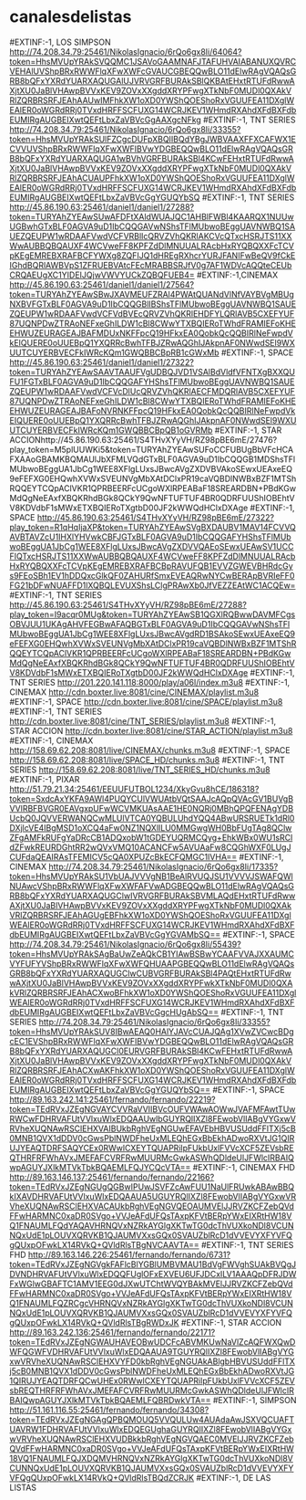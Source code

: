 # canalesdelistas
#EXTINF:-1, LOS SIMPSON
http://74.208.34.79:25461/NikolasIgnacio/6rQo6gx8Ii/64064?token=HhsMVUpYRAkSVQQMC1JSAVoGAAMNAFJTAFUHVAIABANUXQVRCVEHAlUVShpBRxRWWFlqXFwXWFcGVAUCGBEQQwBLO11dElwRAgVQAQsGRB8bQFxYXRdYUARXAQUGAlUJVRVGRFBURAkSBlQKBAtEHxtRTUFdRwwAXjtXU0JaBlVHAwpBVVxKEV9ZOVxXXgddXRYPFwgXTkNbF0MUDl0QXAkVRlZQRBRSRFJEAhAAUwIMFhkXW1oXD0YWShQOEShoRxVGUUFEA11DXglWEAlER0oWGRdRRj0TVxdHRFFSCFUXG14WCRJKEV1WHmdRXAhdXFdBXFdbEUMIRgAUGBEIXwtQEFtLbxZaVBVcGgAAXgcNFkg
#EXTINF:-1, TNT SERIES
http://74.208.34.79:25461/NikolasIgnacio/6rQo6gx8Ii/33355?token=HhsMVUpYRAkSUlFZCgcDUFpXBQIIBQdYBgJWBVAAXFFXCAFWX1ECVVUVShpBRxRWWFlqXFwXWFIBVwYDGBEQQwBLO11dElwRAgVQAQsGRB8bQFxYXRdYUARXAQUGA1wBVhVGRFBURAkSBl4KCwFEHxtRTUFdRwwAXjtXU0JaBlVHAwpBVVxKEV9ZOVxXXgddXRYPFwgXTkNbF0MUDl0QXAkVRlZQRBRSRFJEAhACUAUPFhkXW1oXD0YWShQOEShoRxVGUUFEA11DXglWEAlER0oWGRdRRj0TVxdHRFFSCFUXG14WCRJKEV1WHmdRXAhdXFdBXFdbEUMIRgAUGBEIXwtQEFtLbxZaVBVcGgYGUQYbSQ
#EXTINF:-1, TNT SERIES
http://45.86.190.63:25461/daniel1/daniel1/27288?token=TURYAhZYEAwSUwAFDFtXAldWUAJQC1AHBlFWBl4KAARQX1NUUwUGBwhGTxBLF0AGVA9uD1IbCQQGAVwNShsTFlMUbwoBEggUAVNWBQ1SAUEZQEUPW1wRDAAFVwdVCFVRBlIcQRVZVhQKRlAKCVcQTxcHSRJTS11XXWwAUBBQBQAUXF4WCVweFF8KPFZdDlMNUUALRAcbHxRYQBQXXFcTCVpKEgEMREBXRAFBCFYWXg8ZQFIJQ1dHREgRXhcrYURJFANIFwBeQV9fCkEIGhdBQRlAWBVpS1ZFRUEBVAtcFEcMRABBSRJfV0g7AF1WDVcAQQteCEUbCRQAEUgXC1YIDEIJQjwVWVYUCkZQBQFUEB4=
#EXTINF:-1,CINEMAX
http://45.86.190.63:25461/daniel1/daniel1/27564?token=TURYAhZYEAwSBwJXAVMEUFZRAl4PWAtQUANdVlNfVAYBVgMBUgNXBVFGTxBLF0AGVA9uD1IbCQQGBlIBShsTFlMUbwoBEggUAVNWBQ1SAUEZQEUPW1wRDAAFVwdVCFVdBVEcQRVZVhQKRlEHDFYLQRlAVB5CXEFYUF87UQNPDwZTRAoNEFxeGhILDW1cBl8CWwYTXBQIERoTWhdFRAMIEFoKHEEHWUZEURAGEAJBAFMDUxNKFFpcQ19HFkxEA0QobkQcQQBIRlNeFwpdVkEIQUERE0oUUEBpQ1YXQRRcBwhTFBJZRwAQGhIJAkpnAF0NWwdSEl9WXUUTCUYERBVECFkIWRcKQm1GWQBBCBpRB1cGWxMb
#EXTINF:-1, SPACE
http://45.86.190.63:25461/daniel1/daniel1/27322?token=TURYAhZYEAwSAAVTAAUFVgUDBQJVD1VSAlBdVldfVFNTXgBXXQUFU1FGTxBLF0AGVA9uD1IbCQQGAFYHShsTFlMUbwoBEggUAVNWBQ1SAUEZQEUPW1wRDAAFVwdVCFVcDlUcQRVZVhQKRlAECFMDQRlAVB5CXEFYUF87UQNPDwZTRAoNEFxeGhILDW1cBl8CWwYTXBQIERoTWhdFRAMIEFoKHEEHWUZEURAGEAJBAFoNVRNKFFpcQ19HFkxEA0QobkQcQQBIRlNeFwpdVkEIQUERE0oUUEBpQ1YXQRRcBwhTFBJZRwAQGhIJAkpnAF0NWwdSEl9WXUUTCUYERBVECFkIWRcKQm1GWQBBCBpQB1oGVRMb
#EXTINF:-1, STAR ACCIONhttp://45.86.190.63:25461/S4THvXYyVH/RZ98pBE6mE/27476?play_token=M5plUUWKi5&token=TURYAhZYEAwSUFoCCFUBUgBbVFcHCAFXAAoGBAMKBQMAUlJbXFMLVQdGTxBLF0AGVA9uD1IbCQQGB1MDShsTFlMUbwoBEggUA1JbCg1WEE8XFlgLUxsJBwcAVgZXDVBVAkoSEwxUEAxeEQ9eFEFXG0EHQwhXVWxSVEUNVgMbXAtDClxPR19caVQBDlNWBxBZF1MTShRQQEYTCQpAClVKR1QPRBEERFcUCgoWXlRPEABaF18SREARDBN+PBdKGwMdQgNeEAxfXBQKRhdBGk8QCkY9QwNFTUFTUF4BR0QDRFUUShIOBEhtVV8KDVdbF1sMWxETXBQIERoTXgtbD00JF2kWWQdHClxDXAge
#EXTINF:-1, SPACE
http://45.86.190.63:25461/S4THvXYyVH/RZ98pBE6mE/27322?play_token=R1qHqIjaXP&token=TURYAhZYEAwSVgBXDAUBV1MAV14FCVVQAVBTAVZcU1IHXlYHVwkCBFJGTxBLF0AGVA9uD1IbCQQGAFYHShsTFlMUbwoBEggUA1JbCg1WEE8XFlgLUxsJBwcAVgZXDVVQAEoSEwxUEAwSV1UCCFIQTxcHSRJTS11XXWwAUBBQBQAUXF4WCVweFF8KPFZdDlMNUUALRAcbHxRYQBQXXFcTCVpKEgEMREBXRAFBCBpRAVUFQB1EVVZGWEVBHRdcGys9FEoSBh1EV1hDDQxcGlkQF0ZAHURfSmxEVEAQRwNYCwBERApBVRIeFF0FG21bDFwNUAFFD1lXQBQLEVUXShsLClgPRAwXb0JfVEZZEAtWC1ACQEw=
#EXTINF:-1, TNT SERIES
http://45.86.190.63:25461/S4THvXYyVH/RZ98pBE6mE/27288?play_token=I9acqr0MUg&token=TURYAhZYEAwSB1QGXlRQBwwDAVMFCgsOBVJUU1UKAgAHVFEGBwAFAQBGTxBLF0AGVA9uD1IbCQQGAVwNShsTFlMUbwoBEggUA1JbCg1WEE8XFlgLUxsJBwcAVgdRD1BSAkoSEwxUEAxeEQ9eFEFXG0EHQwhXVWxSVEUNVgMbXAtDClxPR19caVQBDlNWBxBZF1MTShRQQEYTCQpAClVKR1QPRBEERFcUCgoWXlRPEABaF18SREARDBN+PBdKGwMdQgNeEAxfXBQKRhdBGk8QCkY9QwNFTUFTUF4BR0QDRFUUShIOBEhtVV8KDVdbF1sMWxETXBQIERoTXgtbD00JF2kWWQdHClxDXAge
#EXTINF:-1, TNT SERIES
http://201.220.141.118:8000/play/a06l/index.m3u8
#EXTINF:-1, CINEMAX
http://cdn.boxter.live:8081/cine/CINEMAX/playlist.m3u8
#EXTINF:-1, SPACE
http://cdn.boxter.live:8081/cine/SPACE/playlist.m3u8
#EXTINF:-1, TNT SERIES
http://cdn.boxter.live:8081/cine/TNT_SERIES/playlist.m3u8
#EXTINF:-1, STAR ACCION
http://cdn.boxter.live:8081/cine/STAR_ACTION/playlist.m3u8
#EXTINF:-1, CINEMAX
http://158.69.62.208:8081/live/CINEMAX/chunks.m3u8
#EXTINF:-1, SPACE
http://158.69.62.208:8081/live/SPACE_HD/chunks.m3u8
#EXTINF:-1, TNT SERIES
http://158.69.62.208:8081/live/TNT_SERIES_HD/chunks.m3u8
#EXTINF:-1, PIXAR
http://51.79.21.34:25461/EEUUFUTBOL1234/XkyGvu8hCE/186318?token=SxdcAxYKFA9AWl4PUQYCUlVWUAtbVQtSAAJcAQpQVAcGV1BUVgBVVlRBFBVGR0EAVgxpUFwWCVMKUAsAAE1HE0NQRj0MBhQPQFENAgYDBUcbQ0JQVVERWANQCwMLUlVTCA0YQBULUhdYQQ4ABwURSRUETk1dRl0DXjlcVE4IBgMSD1oXCQ4aFw0NZ1NQXlILU0MMGwgWH0BbFUgTAg8QClwZFgAMFkRUFgYaDRcCB1ADQxobW1tGDEYUQRMCQyg+EhkWBx0WU1sRCldZFwkREURDGhtRR2wQVxVMQ10ACANCFw5AVUAaFw8CQGhWXF0LUgJCUFdaQEAIRAsTFEMICV5cQA0XPUZcBkECFQMGC1IVHA==
#EXTINF:-1, CINEMAX
http://74.208.34.79:25461/NikolasIgnacio/6rQo6gx8Ii/17335?token=HhsMVUpYRAkSU1VbUAJVVVgNB1BeAlRVUQJSU1VVVVJSWAFQWlNUAwcVShpBRxRWWFlqXFwXWFAFVwADGBEQQwBLO11dElwRAgVQAQsGRB8bQFxYXRdYUARXAQUGClwIVRVGRFBURAkSBVMLAQdEHxtRTUFdRwwAXjtXU0JaBlVHAwpBVVxKEV9ZOVxXXgddXRYPFwgXTkNbF0MUDl0QXAkVRlZQRBRSRFJEAhAGUgEBFhkXW1oXD0YWShQOEShoRxVGUUFEA11DXglWEAlER0oWGRdRRj0TVxdHRFFSCFUXG14WCRJKEV1WHmdRXAhdXFdBXFdbEUMIRgAUGBEIXwtQEFtLbxZaVBVcGgYGVAMbSQ==
#EXTINF:-1, SPACE
http://74.208.34.79:25461/NikolasIgnacio/6rQo6gx8Ii/55439?token=HhsMVUpYRAkSAgBaUwZeAQkCB1YIAwBSBwYCAAFVVAJXXAUMCVYFUFYVShpBRxRWWFlqXFwXWFQHUAAPGBEQQwBLO11dElwRAgVQAQsGRB8bQFxYXRdYUARXAQUGClwCUBVGRFBURAkSBl4PAQtEHxtRTUFdRwwAXjtXU0JaBlVHAwpBVVxKEV9ZOVxXXgddXRYPFwkXTkNbF0MUDl0QXAkVRlZQRBRSRFJEAhACXwoBFhkXW1oXD0YWShQOEShoRxVGUUFEA11DXglWEAlER0oWGRdRRj0TVxdHRFFSCFUXG14WCRJKEV1WHmdRXAhdXFdBXFdbEUMIRgAUGBEIXwtQEFtLbxZaVBVcGgcHUgAbSQ==
#EXTINF:-1, TNT SERIES
http://74.208.34.79:25461/NikolasIgnacio/6rQo6gx8Ii/33355?token=HhsMVUpYRAkSUV8IBwAEAQ0HAlYJAVcCUAJQAg1XVwZVCwcBDgcEC1EVShpBRxRWWFlqXFwXWFIBVwYDGBEQQwBLO11dElwRAgVQAQsGRB8bQFxYXRdYUARXAQUGCl0EURVGRFBURAkSBl4KCwFEHxtRTUFdRwwAXjtXU0JaBlVHAwpBVVxKEV9ZOVxXXgddXRYPFwgXTkNbF0MUDl0QXAkVRlZQRBRSRFJEAhACXwAKFhkXW1oXD0YWShQOEShoRxVGUUFEA11DXglWEAlER0oWGRdRRj0TVxdHRFFSCFUXG14WCRJKEV1WHmdRXAhdXFdBXFdbEUMIRgAUGBEIXwtQEFtLbxZaVBVcGgYGUQYbSQ==
#EXTINF:-1, SPACE
http://89.163.242.141:25461/fernando/fernando/22219?token=TEdRVxJZEgNGVAYCVVRaVVIIBVcOUFVWAwAOWwJVAFMFAwtTUwRWCwFDHRVAFUtVVlxuWlxEDQAAUwlbGUYRQlIXZl8FEwobVlIABgVYGxwVRVheXUQNAwRSClEHXVAIBUkbRghVEgNGUwEFAVEbHBVUSUddFFlTXj5cB0MNB1QVX1dDDV0cGwsPblNWDFheUxMLEQhEGxBbEkhADwoRXVtJG1QIRUJYEAQTDRFSAQYCEx0RWwlCXEYTQUAPRilpFUkbUxlFVVcXCF5ZEVsbREQTHRFRFWhAVxJMEFAFCVRFRwMUURMcGwkASWhQDldeUlJFWlcIRBAIQwpAGUYJXlkMTVkTbkBQAEMLFQJYCQcVTA==
#EXTINF:-1, CINEMAX FHD
http://89.163.146.137:25461/fernando/fernando/22166?token=TEdRVxJZEgNGUgQGBwIPUwJSVFZcAwFUU1NaUlFRUwkABAwBBQkIXAVDHRVAFUtVVlxuWlxEDQAAUA5UGUYRQlIXZl8FEwobVlIABgVYGxwVRVheXUQNAwRSClEHXVACAUkbRghVEgNGVQEOAUMVElJJRVZKCFZebQVdFFwHARMNC0xaDR0SVgo+VVJeAFdUFQsTAxpKFVtBERpYWxEIXRtHW18VQ1FNAUMLFQdYAQAVHRNQVxNZRkAYGlgXKTwTG0dcThVUXkoNDl8VCUNNQxUdE1pLOUVXQRVKB1QJAUMVXxsGQx0SVAUZblRcD1dVVEVYXFYVFQgQUxpOFwkLX14RVkQ+QVldRlsTBgNVCAAVTA==
#EXTINF:-1, TNT SERIES FHD
http://89.163.146.226:25461/fernando/fernando/6731?token=TEdRVxJZEgNGVgkFAFlcBlYGBlUMBVMAU1BdVgFWVghSUAkBVQgJDVNDHRVAFUtVVlxuWlxEDQQFUglOFxEXVEU6UFJDCxILV1AAAQpDFRJDWFxWGlwGBAFTC1AMV1EEG0dJXwUTChtWVQYBAkMVElJJRVZKCFZebQVdFFwHARMNC0xaDR0SVgo+VVJeAFdUFQsTAxpKFVtBERpYWxEIXRtHW18VQ1FNAUMLFQZRCgcVHRNQVxNZRkAYGlgXKTwTG0dcThVUXkoNDl8VCUNNQxUdE1pLOUVXQRVKB1QJAUMVXxsGQx0SVAUZblRcD1dVVEVYXFYVFQgQUxpOFwkLX14RVkQ+QVldRlsTBgRWDxJK
#EXTINF:-1, STAR ACCION
http://89.163.242.136:25461/fernando/fernando/22171?token=TEdRVxJZEgNGWAUHAVEOBwUDCFcABVMKUwNaVlZcAQFWXQwDWFQGWFVDHRVAFUtVVlxuWlxEDQAAUA9TGUYRQlIXZl8FEwobVlIABgVYGxwVRVheXUQNAwRSClEHXVYFD0kbRghVEgNGUAkABlgbHBVUSUddFFlTXj5cB0MNB1QVX1dDDV0cGwsPblNWDFheUxMLEQhEGxBbEkhADwoRXVtJG1QIRUJYEAQTDRFQCwUHEx0RWwlCXEYTQUAPRilpFUkbUxlFVVcXCF5ZEVsbREQTHRFRFWhAVxJMEFAFCVRFRwMUURMcGwkASWhQDldeUlJFWlcIRBAIQwpAGUYJXlkMTVkTbkBQAEMLFQBRDwkVTA==
#EXTINF:-1, SIMPSON
http://51.161.116.55:25461/fernando/fernando/34308?token=TEdRVxJZEgNGAgQPBQMOUQ5VVQULUw4AUAdaAwJSXVQCUAFTUAVRW1FDHRVAFUtVVlxuWlxEDQEGUghaGUYRQlIXZl8FEwobVlIABgVYGxwVRVheXUQNAwRSClEHXVUDBkkbRghVEgNGVQAEC0MVElJJRVZKCFZebQVdFFwHARMNC0xaDR0SVgo+VVJeAFdUFQsTAxpKFVtBERpYWxEIXRtHW18VQ1FNAUMLFQJXDQMVHRNQVxNZRkAYGlgXKTwTG0dcThVUXkoNDl8VCUNNQxUdE1pLOUVXQRVKB1QJAUMVXxsGQx0SVAUZblRcD1dVVEVYXFYVFQgQUxpOFwkLX14RVkQ+QVldRlsTBQdZCRJK
#EXTINF:-1, DE LAS LISTAS

